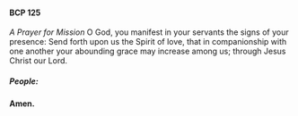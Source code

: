#### BCP 125
_A Prayer for Mission_
O God, you manifest in your servants the signs of your presence: Send forth upon us the Spirit of love, that in companionship with one another your abounding grace may increase among us; through Jesus Christ our Lord.

##### **People:**
**Amen.**

